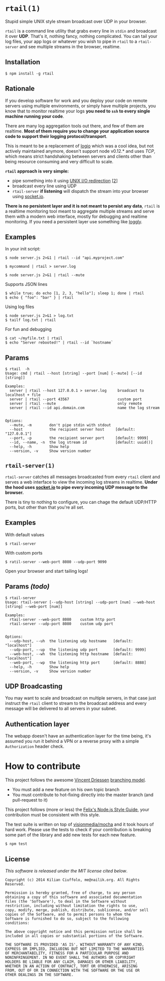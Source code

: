 # `rtail(1)`

Stupid simple UNIX style stream broadcast over UDP in your browser.

`rtail` is a command line utility that grabs every line in `stdin` and broadcast it over **UDP**. That's it, nothing fancy, nothing complicated. You can tail your log files, your app logs or whatever you wish to pipe in `rtail` to a `rtail-server` and see multiple streams in the browser, realtime.

## Installation

    $ npm install -g rtail

## Rationale

If you develop software for work and you deploy your code on remote servers using multiple environments, or simply have multiple projects, you know that to monitor realtime your logs **you need to `ssh` to every single machine running your code**.

There are many log aggregation tools out there, and few of them are realtime. **Most of them require you to change your application source code to support their logging protocol/transport**.

This is meant to be a replacement of [logio](https://github.com/NarrativeScience/Log.io/commits/master) which was a cool idea, but not actively maintained anymore, doesn't support node v0.12.* and uses *TCP*, which means strict handshaking between servers and clients other than being resource consuming and very difficult to scale.

**`rtail` approach is very simple:**
* pipe something into it using [UNIX I/O redirection](http://www.westwind.com/reference/os-x/commandline/pipes.html) [[2]](http://www.codecoffee.com/tipsforlinux/articles2/042.html)
* broadcast every line using UDP
* `rtail-server` **if listening** will dispatch the stream into your browser using [socket.io](http://socket.io/).

**There is no persistent layer and it is not meant to persist any data**, `rtail` is a realtime monitoring tool meant to aggregate multiple streams and serve them with a modern web interface, mostly for debugging and realtime monitoring. If you need a persistent layer use something like [loggly](https://www.loggly.com/).

## Examples

In your init script:

    $ node server.js 2>&1 | rtail --id "api.myproject.com"

    $ mycommand | rtail > server.log

    $ node server.js 2>&1 | rtail --mute

Supports JSON lines

    $ while true; do echo [1, 2, 3, "hello"]; sleep 1; done | rtail
    $ echo { "foo": "bar" } | rtail

Using log files

    $ node server.js 2>&1 > log.txt
    $ tailf log.txt | rtail

For fun and debugging

    $ cat ~/myfile.txt | rtail
    $ echo "Server rebooted!" | rtail --id `hostname`

## Params

    $ rtail  -h
    Usage: cmd | rtail --host [string] --port [num] [--mute] [--id [string]]

    Examples:
      server | rtail --host 127.0.0.1 > server.log     broadcast to localhost + file
      server | rtail --port 43567                      custom port
      server | rtail --mute                            only remote
      server | rtail --id api.domain.com               name the log stream


    Options:
      --mute, -m        don't pipe stdin with stdout
      --host            the recipient server host     [default: "127.0.0.1"]
      --port, -p        the recipient server port     [default: 9999]
      --id, --name, -n  the log stream id             [default: uuid()]
      --help, -h        Show help
      --version, -v     Show version number

## `rtail-server(1)`

`rtail-server` catches all messages broadcasted from every `rtail` client and serves a web interface to view the incoming log streams in realtime. **Under the hood uses [socket.io](http://socket.io) to pipe every incoming UDP message to the browser.**

There is tiny to nothing to configure, you can chage the default UDP/HTTP ports, but other than that you're all set.

## Examples

With default values

    $ rtail-server

With custom ports

    $ ratil-server --web-port 8080 --udp-port 9090


Open your browser and start tailing logs!

## Params *(todo)*

    $ rtail-server
    Usage: rtail-server [--udp-host [string] --udp-port [num] --web-host [string] --web-port [num]]

    Examples:
      rtail-server --web-port 8080    custom http port
      rtail-server --udp-port 8080    custom udp port


    Options:
      --udp-host, --uh  the listening udp hostname   [default: "localhost"]
      --udp-port, --up  the listening udp port       [default: 9999]
      --web-host, --wh  the listening http hostname  [default: "localhost"]
      --web-port, --wp  the listening http port      [default: 8888]
      --help, -h        Show help
      --version, -v     Show version number

## UDP Broadcasting

You may want to scale and broadcast on multiple servers, in that case just instruct the `rtail` client to stream to the broadcast address and every message will be delivered to all servers in your subnet.

## Authentication layer

The webapp doesn't have an authentication layer for the time being, it's assumed you run it behind a VPN or a reverse proxy with a simple `Authorization` header check.

# How to contribute

This project follows the awesome [Vincent Driessen](http://nvie.com/about/) [branching model](http://nvie.com/posts/a-successful-git-branching-model/).

* You must add a new feature on his own topic branch
* You must contribute to hot-fixing directly into the master branch (and pull-request to it)

This project follows (more or less) the [Felix's Node.js Style Guide](http://nodeguide.com/style.html), your contribution must be consistent with this style.

The test suite is written on top of [visionmedia/mocha](http://visionmedia.github.com/mocha/) and it took hours of hard work. Please use the tests to check if your contribution is breaking some part of the library and add new tests for each new feature.

    $ npm test

## License

_This software is released under the MIT license cited below_.

    Copyright (c) 2014 Kilian Ciuffolo, me@nailik.org. All Rights Reserved.

    Permission is hereby granted, free of charge, to any person
    obtaining a copy of this software and associated documentation
    files (the 'Software'), to deal in the Software without
    restriction, including without limitation the rights to use,
    copy, modify, merge, publish, distribute, sublicense, and/or sell
    copies of the Software, and to permit persons to whom the
    Software is furnished to do so, subject to the following
    conditions:

    The above copyright notice and this permission notice shall be
    included in all copies or substantial portions of the Software.

    THE SOFTWARE IS PROVIDED 'AS IS', WITHOUT WARRANTY OF ANY KIND,
    EXPRESS OR IMPLIED, INCLUDING BUT NOT LIMITED TO THE WARRANTIES
    OF MERCHANTABILITY, FITNESS FOR A PARTICULAR PURPOSE AND
    NONINFRINGEMENT. IN NO EVENT SHALL THE AUTHORS OR COPYRIGHT
    HOLDERS BE LIABLE FOR ANY CLAIM, DAMAGES OR OTHER LIABILITY,
    WHETHER IN AN ACTION OF CONTRACT, TORT OR OTHERWISE, ARISING
    FROM, OUT OF OR IN CONNECTION WITH THE SOFTWARE OR THE USE OR
    OTHER DEALINGS IN THE SOFTWARE.
